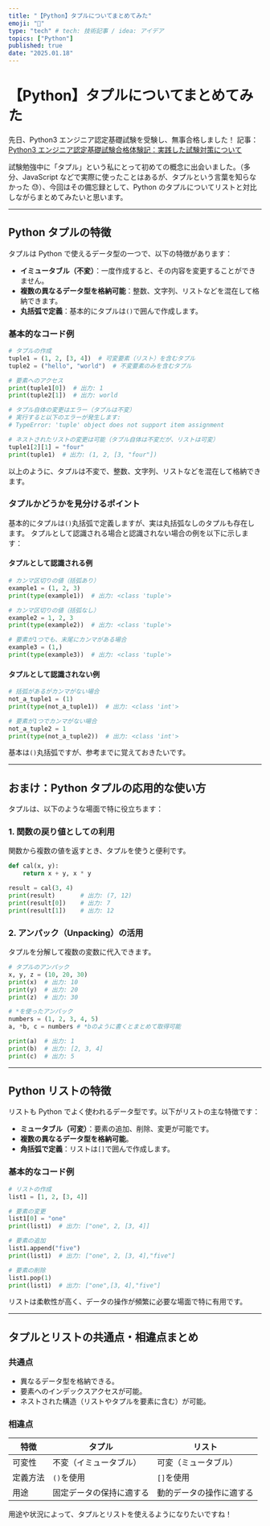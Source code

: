 ```yaml
---
title: "【Python】タプルについてまとめてみた"
emoji: "🥜"
type: "tech" # tech: 技術記事 / idea: アイデア
topics: ["Python"]
published: true
date: "2025.01.18"
---
```


# 【Python】タプルについてまとめてみた

先日、Python3 エンジニア認定基礎試験を受験し、無事合格しました！
記事：[Python3 エンジニア認定基礎試験合格体験記：実践した試験対策について](https://zenn.dev/hayatech/articles/i-passed-python-basic)

試験勉強中に「タプル」という私にとって初めての概念に出会いました。（多分、JavaScript などで実際に使ったことはあるが、タプルという言葉を知らなかった 😓）、今回はその備忘録として、Python のタプルについてリストと対比しながらまとめてみたいと思います。

---

## Python タプルの特徴

タプルは Python で使えるデータ型の一つで、以下の特徴があります：

- **イミュータブル（不変）**：一度作成すると、その内容を変更することができません。
- **複数の異なるデータ型を格納可能**：整数、文字列、リストなどを混在して格納できます。
- **丸括弧で定義**：基本的にタプルは`()`で囲んで作成します。

### 基本的なコード例

```python
# タプルの作成
tuple1 = (1, 2, [3, 4])  # 可変要素（リスト）を含むタプル
tuple2 = ("hello", "world")  # 不変要素のみを含むタプル

# 要素へのアクセス
print(tuple1[0])  # 出力: 1
print(tuple2[1])  # 出力: world

# タプル自体の変更はエラー（タプルは不変）
# 実行すると以下のエラーが発生します:
# TypeError: 'tuple' object does not support item assignment

# ネストされたリストの変更は可能（タプル自体は不変だが、リストは可変）
tuple1[2][1] = "four"
print(tuple1)  # 出力: (1, 2, [3, "four"])
```

以上のように、タプルは不変で、整数、文字列、リストなどを混在して格納できます。

### タプルかどうかを見分けるポイント

基本的にタプルは`()`丸括弧で定義しますが、実は丸括弧なしのタプルも存在します。
タプルとして認識される場合と認識されない場合の例を以下に示します：

#### タプルとして認識される例

```python
# カンマ区切りの値（括弧あり）
example1 = (1, 2, 3)
print(type(example1))  # 出力: <class 'tuple'>

# カンマ区切りの値（括弧なし）
example2 = 1, 2, 3
print(type(example2))  # 出力: <class 'tuple'>

# 要素が1つでも、末尾にカンマがある場合
example3 = (1,)
print(type(example3))  # 出力: <class 'tuple'>

```

#### タプルとして認識されない例

```python
# 括弧があるがカンマがない場合
not_a_tuple1 = (1)
print(type(not_a_tuple1))  # 出力: <class 'int'>

# 要素が1つでカンマがない場合
not_a_tuple2 = 1
print(type(not_a_tuple2))  # 出力: <class 'int'>
```

基本は`()`丸括弧ですが、参考までに覚えておきたいです。

---

## おまけ：Python タプルの応用的な使い方

タプルは、以下のような場面で特に役立ちます：

### 1. 関数の戻り値としての利用

関数から複数の値を返すとき、タプルを使うと便利です。

```python
def cal(x, y):
    return x + y, x * y

result = cal(3, 4)
print(result)       # 出力: (7, 12)
print(result[0])    # 出力: 7
print(result[1])    # 出力: 12
```

### 2. アンパック（Unpacking）の活用

タプルを分解して複数の変数に代入できます。

```python
# タプルのアンパック
x, y, z = (10, 20, 30)
print(x)  # 出力: 10
print(y)  # 出力: 20
print(z)  # 出力: 30

# *を使ったアンパック
numbers = (1, 2, 3, 4, 5)
a, *b, c = numbers # *bのように書くとまとめて取得可能

print(a)  # 出力: 1
print(b)  # 出力: [2, 3, 4]
print(c)  # 出力: 5
```

---

## Python リストの特徴

リストも Python でよく使われるデータ型です。以下がリストの主な特徴です：

- **ミュータブル（可変）**：要素の追加、削除、変更が可能です。
- **複数の異なるデータ型を格納可能**。
- **角括弧で定義**：リストは`[]`で囲んで作成します。

### 基本的なコード例

```python
# リストの作成
list1 = [1, 2, [3, 4]]

# 要素の変更
list1[0] = "one"
print(list1)  # 出力: ["one", 2, [3, 4]]

# 要素の追加
list1.append("five")
print(list1)  # 出力: ["one", 2, [3, 4],"five"]

# 要素の削除
list1.pop(1)
print(list1)  # 出力: ["one",[3, 4],"five"]
```

リストは柔軟性が高く、データの操作が頻繁に必要な場面で特に有用です。

---

## タプルとリストの共通点・相違点まとめ

### 共通点

- 異なるデータ型を格納できる。
- 要素へのインデックスアクセスが可能。
- ネストされた構造（リストやタプルを要素に含む）が可能。

### 相違点

| 特徴     | タプル                   | リスト                   |
| -------- | ------------------------ | ------------------------ |
| 可変性   | 不変（イミュータブル）   | 可変（ミュータブル）     |
| 定義方法 | `()`を使用               | `[]`を使用               |
| 用途     | 固定データの保持に適する | 動的データの操作に適する |

用途や状況によって、タプルとリストを使えるようになりたいですね！
